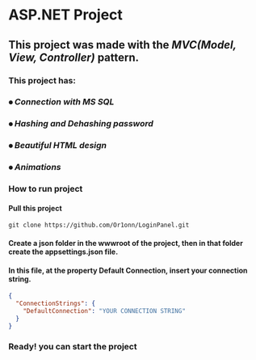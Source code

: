 # ASP.NET Project

## This project was made with the *MVC(Model, View, Controller)* pattern.

### This project has:

### ⦁ *Connection with MS SQL*
### ⦁ *Hashing and Dehashing password*
### ⦁ *Beautiful HTML design*
### ⦁ *Animations* 

### How to run project
#### Pull this project

```command powershell
git clone https://github.com/Or1onn/LoginPanel.git
``` 

#### Create a json folder in the wwwroot of the project, then in that folder create the appsettings.json file.

#### In this file, at the property Default Connection, insert your connection string.

```json
{
  "ConnectionStrings": {
    "DefaultConnection": "YOUR CONNECTION STRING"
  }
}
```

### Ready! you can start the project


